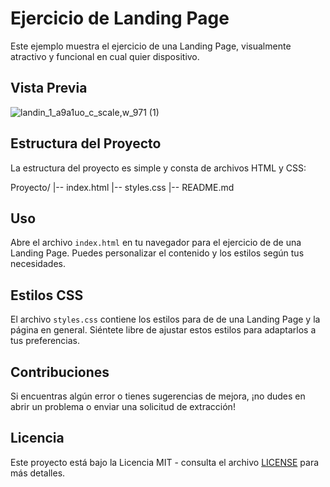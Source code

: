# Ejercicio de Landing Page

Este ejemplo muestra el ejercicio de una Landing Page, visualmente atractivo y funcional en cual quier dispositivo.

## Vista Previa

![landin_1_a9a1uo_c_scale,w_971 (1)](https://github.com/diegudeveloper/20projects/assets/62949966/4f7d209c-0ace-4dca-99ae-4e48d36c7efe)

## Estructura del Proyecto

La estructura del proyecto es simple y consta de archivos HTML y CSS:

Proyecto/
|-- index.html
|-- styles.css
|-- README.md


## Uso

Abre el archivo `index.html` en tu navegador para el ejercicio de de una Landing Page. Puedes personalizar el contenido y los estilos según tus necesidades.

## Estilos CSS

El archivo `styles.css` contiene los estilos para de de una Landing Page y la página en general. Siéntete libre de ajustar estos estilos para adaptarlos a tus preferencias.

## Contribuciones

Si encuentras algún error o tienes sugerencias de mejora, ¡no dudes en abrir un problema o enviar una solicitud de extracción!

## Licencia

Este proyecto está bajo la Licencia MIT - consulta el archivo [LICENSE](./LICENSE) para más detalles.